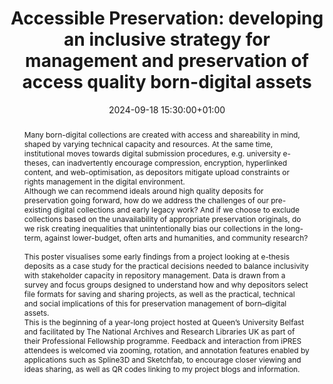 ---
abstract: "Many born-digital collections are created with access and shareability
  in mind, shaped by varying technical capacity and resources. At the same time, institutional
  moves towards digital submission procedures, e.g. university e-theses, can inadvertently
  encourage compression, encryption, hyperlinked content, and web-optimisation, as
  depositors mitigate upload constraints or rights management in the digital environment.
  \ \n\n \n\nAlthough we can recommend ideals around high quality deposits for preservation
  going forward, how do we address the challenges of our pre-existing digital collections
  and early legacy work? And if we choose to exclude collections based on the unavailability
  of appropriate preservation originals, do we risk creating inequalities that unintentionally
  bias our collections in the long-term, against lower-budget, often arts and humanities,
  and community research?  \n\n  \n\nThis poster visualises some early findings from
  a project looking at e-thesis deposits as a case study for the practical decisions
  needed to balance inclusivity with stakeholder capacity in repository management.
  Data is drawn from a survey and focus groups designed to understand how and why
  depositors select file formats for saving and sharing projects, as well as the practical,
  technical and social implications of this for preservation management of born–digital
  assets. \n\n \n\nThis is the beginning of a year-long project hosted at Queen’s
  University Belfast and facilitated by The National Archives and Research Libraries
  UK as part of their Professional Fellowship programme. Feedback and interaction
  from iPRES attendees is welcomed via zooming, rotation, and annotation features
  enabled by applications such as Spline3D and Sketchfab, to encourage closer viewing
  and ideas sharing, as well as QR codes linking to my project blogs and information."
creators:
- Ailie O'Hagan
date: 2024-09-18 15:30:00+01:00
document_url: https://doi.org/10.5281/zenodo.13682520
grand_parent: iPRES
institutions: []
keywords:
- approaches to preservation
- start 2 preserve
landing_page_url: https://zenodo.org/records/13682520
language: eng
layout: publication
license: Creative Commons Attribution 4.0 (CC-BY-4.0)
notes_url: ''
parent: iPRES 2024
publication_type: poster
size: null
slides_url: ''
source_name: iPRES
stream_url: ''
title: 'Accessible Preservation: developing an inclusive strategy for management and
  preservation of access quality born-digital assets'
year: 2024
---